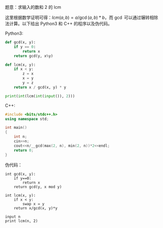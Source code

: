 题意：求输入的数和 $2$ 的 $\text{lcm}$

这里根据数学证明可得：$lcm(a, b)=a/\gcd(a, b)*b$，而 $\gcd$ 可以通过辗转相除法计算。以下给出 $\text{Python3}$ 和 $\text{C++}$ 的程序以及伪代码。

Python3:
```py
def gcd(x, y):
    if y == 0:
        return x
    return gcd(y, x%y)

def lcm(x, y):
    if x < y:
        z = x
        x = y
        y = z
    return x / gcd(x, y) * y

print(int(lcm(int(input()), 2)))
```

C++:
```cpp
#include <bits/stdc++.h>
using namespace std;

int main()
{
    int n;
    cin>>n;
    cout<<n/__gcd(max(2, n), min(2, n))*2<<endl;
    return 0;
}
```

伪代码：
```
int gcd(x, y):
    if y==0:
        return x
    return gcd(y, x mod y)

int lcm(x, y):
    if x < y:
        swap x ↔ y
    return x/gcd(x, y)*y

input n
print lcm(n, 2)
```